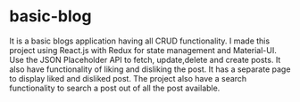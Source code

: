 # basic-blog
It is a basic blogs application having all CRUD functionality. I made this project using React.js with Redux for state management and Material-UI.
Use the JSON Placeholder API to fetch, update,delete and create posts. It also have functionality of liking and disliking the post. It has a separate
page to display liked and disliked post. The project also  have a search functionality to search a post out of all the post available.
